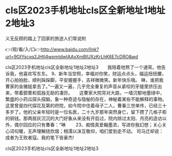 # cls区2023手机地址cls区全新地址1地址2地址3
义无反顾的踏上了回家的旅途人们常说附

👉/观/看/入/口👉http://www.baidu.com/link?url=9GtYscxq2JHtl4wpmtdwIAAxXmBlUXzKrLhK6E7cDRO&wd

cls区2023手机地址cls区全新地址1地址2地址3　　我陪着他熬了一个通宵。他告诉我，他喜欢写东东。
	9、新年当空照，幸福对你笑，财运点点头，福运扭扭腰，开心拍拍脸，顺利跺跺脚，平安握握手，吉祥微微笑。新年快乐哦。
啉，谁把我曹家的金猪娃拿去了。”一遍又一遍，几乎完全重复的声音从紧咬的牙缝里挤压出来，带着颤栗和孤独无助的凄厉。　　这曹家大院背对大路，一墙沉郁地墨绿中，繁盛的小药瓜探头探脑，象一种奇迹与隐秘的存在，神秘着某些不能解释的事物。这里曾是四代探花及第的府院，如今院中住着母子二人，曹春三世单传，已经三十多岁了。他的父亲年轻时是一位名医，二十九岁那年突然身亡，留下攒了几格子柜的铜钱。那两扇灰沉沉的大门好象从来没有开启过，院内除过太阳、月亮的造访以外，偶尔回应的只有曹春：“啉
　　23、痴情真爱翰墨浓，写进你我幻想；关心关心词句暖，无声理解绕炊烟；相濡以沫互敬仰，咱们爱到走不动。
司马迁却说：成者为王败者寇。我的笔下皆豪杰!

cls区2023手机地址cls区全新地址1地址2地址3
